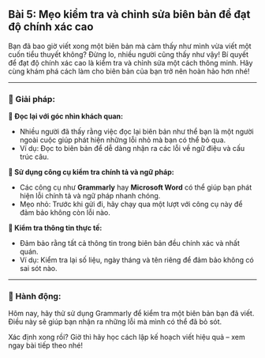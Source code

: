 ## Bài 5: Mẹo kiểm tra và chỉnh sửa biên bản để đạt độ chính xác cao

Bạn đã bao giờ viết xong một biên bản mà cảm thấy như mình vừa viết một cuốn tiểu thuyết không? Đừng lo, nhiều người cũng thấy như vậy! Bí quyết để đạt độ chính xác cao là kiểm tra và chỉnh sửa một cách thông minh. Hãy cùng khám phá cách làm cho biên bản của bạn trở nên hoàn hảo hơn nhé!

---

### 📌 Giải pháp:

**🔹 Đọc lại với góc nhìn khách quan:**

- Nhiều người đã thấy rằng việc đọc lại biên bản như thể bạn là một người ngoài cuộc giúp phát hiện những lỗi nhỏ mà bạn có thể bỏ qua.  
- Ví dụ: Đọc to biên bản để dễ dàng nhận ra các lỗi về ngữ điệu và cấu trúc câu.

**🔹 Sử dụng công cụ kiểm tra chính tả và ngữ pháp:**

- Các công cụ như **Grammarly** hay **Microsoft Word** có thể giúp bạn phát hiện lỗi chính tả và ngữ pháp nhanh chóng.  
- Mẹo nhỏ: Trước khi gửi đi, hãy chạy qua một lượt với công cụ này để đảm bảo không còn lỗi nào.

**🔹 Kiểm tra thông tin thực tế:**

- Đảm bảo rằng tất cả thông tin trong biên bản đều chính xác và nhất quán.  
- Ví dụ: Kiểm tra lại số liệu, ngày tháng và tên riêng để đảm bảo không có sai sót nào.

---

### 🚀 Hành động:

Hôm nay, hãy thử sử dụng Grammarly để kiểm tra một biên bản bạn đã viết. Điều này sẽ giúp bạn nhận ra những lỗi mà mình có thể đã bỏ sót.

Xác định xong rồi? Giờ thì hãy học cách lập kế hoạch viết hiệu quả – xem ngay bài tiếp theo nhé!